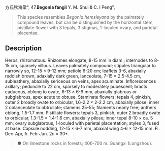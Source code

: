 方氏秋海棠",
47.**Begonia fangii** Y. M. Shui & C. I Peng",

> This species resembles *Begonia hemsleyana* by the palmately compound leaves, but can be distinguished by the horizontal stem, pistillate flower with 3 tepals, 3 stigmas, 1-loculed ovary, and parietal placentae.

## Description
Herbs, rhizomatous. Rhizomes elongate, 8-15 mm in diam.; internodes to 8-15 cm, sparsely villous. Leaves palmately compound; stipules triangular to narrowly so, 12-15 × 9-12 mm; petiole 6-20 cm; leaflets 3-6, abaxially reddish brown, adaxially dark green, lanceolate, 7-15 × 2.5-4.5 cm, subleathery, abaxially sericeous on veins, apex acuminate. Inflorescences axillary; peduncle to 22 cm, sparsely to moderately pubescent; bracts caducous, oblong to ovate, 8-13 × 6-9 mm, abaxially glabrous or subglabrous, apex acute to obtuse. Staminate flowers: tepals 4, pinkish, outer 2 broadly ovate to orbicular, 1.6-2.2 × 2-2.2 cm, abaxially pilose; inner 2 oblanceolate to obtrullate; stamens 25-55; filaments nearly free; anthers oblong, 1.5-1.7 mm. Pistillate flowers: tepals 3, pinkish, outer 2 broadly ovate to orbicular, 1.3-1.5 × 1.4-1.6 cm, abaxially pilose; inner tepal 8-10 × ca. 5 mm; ovary subglabrous, 1-loculed with parietal placentation; styles 3, fused at base. Capsule nodding, 12-15 × 6-7 mm, abaxial wing 4-6 × 12-15 mm. Fl. Dec-Apr, fr. Feb-Jun. 2*n* = 30*.

> ● On limestone rocks in forests; 400-700 m. Guangxi (Longzhou).
